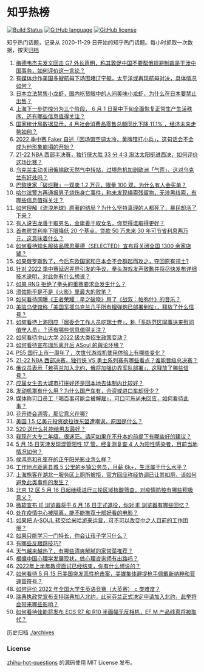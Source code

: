 # 知乎热榜
[![Build Status](https://github.com/ToWeLong/zhihu-hot-questions/workflows/CI/badge.svg)](https://github.com/ToWeLong/zhihu-hot-questions/actions)
[![GitHub language](https://img.shields.io/badge/language-golang-orange.svg)](https://golang.org/)
[![GitHub license](https://img.shields.io/github/license/ToWeLong/zhihu-hot-questions)](https://github.com/ToWeLong/zhihu-hot-questions/blob/main/LICENSE)

知乎热门话题，记录从 2020-11-29 日开始的知乎热门话题。每小时抓取一次数据，按天[归档](./archives)

<!-- BEGIN -->

1. [梅德韦杰夫发文回击 G7 外长声明，称其敦促中国不要帮俄规避制裁是干涉中国事务，如何评价这一言论？](https://www.zhihu.com/question/532933858)
1. [有媒体炒作美国多艘航母下场围堵辽宁舰，太平洋或再现航母对决，具体情况如何？](https://www.zhihu.com/question/532961475)
1. [日本立法禁售小龙虾，国内吃货眼中的人间美味小龙虾，为什么在日本要禁止出售？](https://www.zhihu.com/question/532597458)
1. [上海下一步防控分为三个阶段， 6 月 1 日至中下旬全面恢复正常生产生活秩序，还有哪些信息值得关注？](https://www.zhihu.com/question/533023300)
1. [国家统计局数据显示，4 月社会消费品零售总额同比下降 11.1% ，经济未来走势如何？](https://www.zhihu.com/question/533021951)
1. [2022 季中赛 Faker 自述「因场馆空调太冷，黄牌错打小兵」，这句话会不会成为他形象崩塌的开始？](https://www.zhihu.com/question/532935482)
1. [21-22 NBA 西部半决赛，独行侠大胜 33 分 4:3 淘汰太阳挺进西决，如何评价这场比赛？](https://www.zhihu.com/question/532999902)
1. [乌克兰主动关闭俄输欧天然气中转站，过境危机加剧欧洲「气荒」，这对乌克兰有好处吗？](https://www.zhihu.com/question/532990463)
1. [巴黎世家「破烂鞋」一双卖 1.2 万元，限量 100 双，为什么有人会买单？](https://www.zhihu.com/question/532981956)
1. [哈尔滨警方再通报男子烧伤身亡事件，称未发现绳索残留物，无涉黑线索，有哪些信息值得关注？](https://www.zhihu.com/question/532980729)
1. [如何理解《流浪地球》原著的结局？为什么坚持真理的人都死了，暴民却活了下来？](https://www.zhihu.com/question/311977244)
1. [有人说古龙善于取男名，金庸善于取女名，你觉得谁取得更好？](https://www.zhihu.com/question/532595721)
1. [首套房贷利率下限降低 20 个基点，贷款 50 万未来 30 年可节省利息两万元，这意味着什么？](https://www.zhihu.com/question/532973969)
1. [如何看待知名服装品牌思莱德（SELECTED）宣布将关闭全国 1300 余家店铺？](https://www.zhihu.com/question/532651138)
1. [如果俄罗斯败了，今后东欧国家和日本会不会群起而攻之，夺回原有领土?](https://www.zhihu.com/question/527283894)
1. [针对 2022 季中赛延迟差异引发的争议，拳头游戏发声致歉并将尽快发布详细技术说明，对此你有什么想说？](https://www.zhihu.com/question/533004356)
1. [如果 RNG 拒绝了拳头的重赛要求会发生什么？](https://www.zhihu.com/question/532774641)
1. [须佐能乎是不是《火影》里最大的败笔？](https://www.zhihu.com/question/349810543)
1. [如何看待网曝《王者荣耀：星之破晓》用了《战双：帕弥什》的音乐？](https://www.zhihu.com/question/532914588)
1. [美驻乌使馆称「美国军援乌克兰几乎所有榴弹炮已部署到位」，释放了什么信号？](https://www.zhihu.com/question/533001991)
1. [如何看待上海回应「居委会工作人员吃瑞士卷」，称「系防范区同事送来慰问值守人员」？还有哪些信息值得关注？](https://www.zhihu.com/question/533028051)
1. [如何看待中山大学 2022 级大类招生政策变动？](https://www.zhihu.com/question/532799343)
1. [如何看待宣布珈乐离开后 ASoul 的舆论环境？](https://www.zhihu.com/question/532363424)
1. [PS5 国行上市一周年了，次世代游戏机使用体验上有哪些变化？](https://www.zhihu.com/question/532608788)
1. [21-22 NBA 西部决赛，独行侠 VS 勇士系列赛有哪些看点？谁能晋级总决赛？](https://www.zhihu.com/question/533024093)
1. [俄议员表示「若芬兰加入北约，俄将加强边界军队部署」，这释放了哪些信号？](https://www.zhihu.com/question/533043376)
1. [应届女生去大城市打拼好还是回本地去体制内比较好？](https://www.zhihu.com/question/532856486)
1. [发动机罩有什么用？为什么国产车有，合资或进口车却很少？](https://www.zhihu.com/question/531994605)
1. [媒体称可口员工「喝百事可能会被解雇」，可口可乐尚未回应，如何看待此事？](https://www.zhihu.com/question/532890199)
1. [花开终会凋零，那它意义在哪?](https://www.zhihu.com/question/517587950)
1. [美国 1.5 亿美元投资欲拉拢东盟遭嘲讽，原因是什么？](https://www.zhihu.com/question/532798127)
1. [520 送什么礼物给男友最好？](https://www.zhihu.com/question/533022893)
1. [我现在大专二年级，很迷茫。请问如果在不升本的前提下有哪些好的建议？](https://www.zhihu.com/question/532714617)
1. [5 月 15 日天津发现混管阳性 17 管，经复测复查 4 人为阳性感染者，目前当地情况如何？](https://www.zhihu.com/question/533004232)
1. [侯鸿亮和孔笙在的正午阳光影业怎么样？](https://www.zhihu.com/question/28591239)
1. [工作地点距离县城 5 公里的乡镇公务员，月薪 6k+，生活属于什么水平？](https://www.zhihu.com/question/531080083)
1. [上海旅客在湖北一服务区上厕所被拒，官方回应称经协调已让其如厕，该如何避免此类事件的发生？](https://www.zhihu.com/question/532944013)
1. [北京 12 区 5 月 16 日起继续进行三轮区域核酸筛查，对疫情防控有哪些积极意义？](https://www.zhihu.com/question/532949917)
1. [微软宣布 IE 浏览器将于 6 月 16 日正式退役，你对 IE 浏览器有哪些回忆？](https://www.zhihu.com/question/533034836)
1. [处在疫情中心被隔离，能不能推荐十部好看的电影？](https://www.zhihu.com/question/527498624)
1. [如果把 A-SOUL 转交给米哈游来运营，可不可以改变中之人目前的工作困境？](https://www.zhihu.com/question/532938605)
1. [如果只能学习一门特长，你会让孩子学习什么？](https://www.zhihu.com/question/532594885)
1. [有哪些反跟踪技巧?](https://www.zhihu.com/question/394473457)
1. [天气越来越热了，有哪些清爽解腻的家常菜推荐？](https://www.zhihu.com/question/532282464)
1. [根据中国心理学发展现状，做心理咨询师有出路吗？](https://www.zhihu.com/question/28573783)
1. [2022年上半年教资面试已经结束，你有什么想说的？](https://www.zhihu.com/question/532896388)
1. [如何看待 5 月 15 日美国突发恶性枪击案，美媒集体避提枪手佩戴新纳粹和亚速营符号？](https://www.zhihu.com/question/532937560)
1. [如何评价 2022 年全国大学生英语竞赛（大英赛） c 类难度？](https://www.zhihu.com/question/532913545)
1. [瑞典执政党宣布支持瑞典加入北约，此前芬兰正式决定申请加入北约，此举将会带来哪些影响？](https://www.zhihu.com/question/533017944)
1. [如何看待佳能将发布 EOS R7 和 R10 半画幅无反相机，EF M 产品线真将被取代？](https://www.zhihu.com/question/532235089)

<!-- END -->

历史归档 [./archives](./archives)


### License
[zhihu-hot-questions](https://github.com/towelong/zhihu-hot-questions) 的源码使用 MIT License 发布。